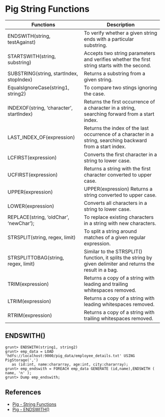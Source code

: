 # Pig String Functions

Functions | Description
---|-----
ENDSWITH(string, testAgainst) | To verify whether a given string ends with a particular substring.
STARTSWITH(string, substring) | Accepts two string parameters and verifies whether the first string starts with the second.
SUBSTRING(string, startIndex, stopIndex) | Returns a substring from a given string.
EqualsIgnoreCase(string1, string2) | To compare two stings ignoring the case.
INDEXOF(string, ‘character’, startIndex) | Returns the first occurrence of a character in a string, searching forward from a start index.
LAST_INDEX_OF(expression) | Returns the index of the last occurrence of a character in a string, searching backward from a start index.
LCFIRST(expression) | Converts the first character in a string to lower case.
UCFIRST(expression) | Returns a string with the first character converted to upper case.
UPPER(expression) | UPPER(expression) Returns a string converted to upper case.
LOWER(expression) | Converts all characters in a string to lower case.
REPLACE(string, ‘oldChar’, ‘newChar’); | To replace existing characters in a string with new characters.
STRSPLIT(string, regex, limit) | To split a string around matches of a given regular expression.
STRSPLITTOBAG(string, regex, limit) | Similar to the STRSPLIT() function, it splits the string by given delimiter and returns the result in a bag.
TRIM(expression) | Returns a copy of a string with leading and trailing whitespaces removed.
LTRIM(expression) | Returns a copy of a string with leading whitespaces removed.
RTRIM(expression) | Returns a copy of a string with trailing whitespaces removed.

## ENDSWITH()
```
grunt> ENDSWITH(string1, string2)
grunt> emp_data = LOAD 'hdfs://localhost:9000/pig_data/employee_details.txt' USING PigStorage(',')
   as (id:int, name:chararray, age:int, city:chararray);
grunt> emp_endswith = FOREACH emp_data GENERATE (id,name),ENDSWITH ( name, 'n' );
grunt> Dump emp_endswith;
```

## References
- [Pig - String Functions](https://www.tutorialspoint.com/apache_pig/apache_pig_string_functions.htm)
- [Pig - ENDSWITH()](https://www.tutorialspoint.com/apache_pig/apache_pig_endswith.htm)